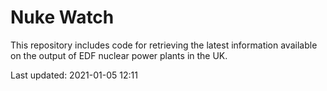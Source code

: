 # Nuke Watch

This repository includes code for retrieving the latest information available on the output of EDF nuclear power plants in the UK.

Last updated: 2021-01-05 12:11